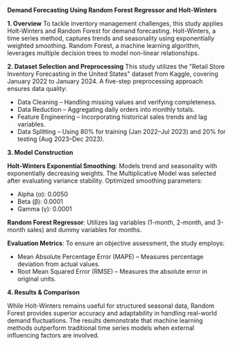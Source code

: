 **Demand Forecasting Using Random Forest Regressor and Holt-Winters**

**1. Overview**
To tackle inventory management challenges, this study applies Holt-Winters and Random Forest for demand forecasting. Holt-Winters, a time series method, captures trends and seasonality using exponentially weighted smoothing. Random Forest, a machine learning algorithm, leverages multiple decision trees to model non-linear relationships.

**2. Dataset Selection and Preprocessing**
This study utilizes the "Retail Store Inventory Forecasting in the United States" dataset from Kaggle, covering January 2022 to January 2024. A five-step preprocessing approach ensures data quality:
- Data Cleaning – Handling missing values and verifying completeness.
- Data Reduction – Aggregating daily orders into monthly totals.
- Feature Engineering – Incorporating historical sales trends and lag variables.
- Data Splitting – Using 80% for training (Jan 2022–Jul 2023) and 20% for testing (Aug 2023–Dec 2023).
  
**3. Model Construction**
  
**Holt-Winters Exponential Smoothing**: Models trend and seasonality with exponentially decreasing weights.
The Multiplicative Model was selected after evaluating variance stability.
Optimized smoothing parameters:
- Alpha (α): 0.0050
- Beta (β): 0.0001
- Gamma (γ): 0.0001

**Random Forest Regressor**: Utilizes lag variables (1-month, 2-month, and 3-month sales) and dummy variables for months.
  
**Evaluation Metrics**: To ensure an objective assessment, the study employs:
- Mean Absolute Percentage Error (MAPE) – Measures percentage deviation from actual values.
- Root Mean Squared Error (RMSE) – Measures the absolute error in original units.
  
**4. Results & Comparison**

While Holt-Winters remains useful for structured seasonal data, Random Forest provides superior accuracy and adaptability in handling real-world demand fluctuations. The results demonstrate that machine learning methods outperform traditional time series models when external influencing factors are involved.

